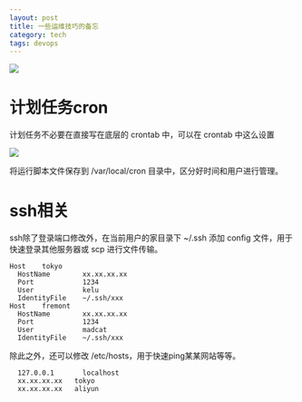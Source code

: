 ```yaml
---
layout: post
title: 一些运维技巧的备忘
category: tech
tags: devops
---
```


![](https://cdn.kelu.org/blog/tags/linux.jpg)

# 计划任务cron

计划任务不必要在直接写在底层的 crontab 中，可以在 crontab 中这么设置

![](https://cdn.kelu.org/blog/2017/02/crontab.jpg)

将运行脚本文件保存到 /var/local/cron 目录中，区分好时间和用户进行管理。

# ssh相关

ssh除了登录端口修改外，在当前用户的家目录下 ~/.ssh 添加 config 文件，用于快速登录其他服务器或 scp 进行文件传输。

    Host    tokyo
      HostName        xx.xx.xx.xx
      Port            1234
      User            kelu
      IdentityFile    ~/.ssh/xxx
    Host    fremont
      HostName        xx.xx.xx.xx
      Port            1234
      User            madcat
      IdentityFile    ~/.ssh/xxx
      
除此之外，还可以修改 /etc/hosts，用于快速ping某某网站等等。
      
      127.0.0.1       localhost
      xx.xx.xx.xx   tokyo
      xx.xx.xx.xx   aliyun

